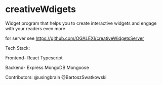 # creativeWdigets

Widget program that helps you to create interactive widgets and engage with your readers even more

for server see https://github.com/OGALEXI/creativeWidgetsServer

Tech Stack:

Frontend-
React 
Typescript

Backend-
Express
MongoDB
Mongoose

Contributors: @usingbrain @BartoszSwatkowski
